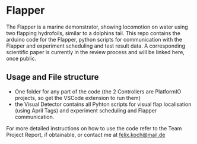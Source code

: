 # Flapper

The Flapper is a marine demonstrator, showing locomotion on water using two flapping hydrofoils, similar to a dolphins tail. This repo contains the arduino code for the Flapper, python scripts for communication with the Flapper and experiment scheduling and test result data. A corresponding scientific paper is currently in the review process and will be linked here, once public.

## Usage and File structure

- One folder for any part of the code (the 2 Controllers are PlatformIO projects, so get the VSCode extension to run them)
- the Visual Detector contains all Pyhton scripts for visual flap localisation (using April Tags) and experiment scheduling and Flapper communication.

For more detailed instructions on how to use the code refer to the Team Project Report, if obtainable, or contact me at felix.koch@mail.de
